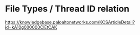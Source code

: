 # File Types / Thread ID relation

https://knowledgebase.paloaltonetworks.com/KCSArticleDetail?id=kA10g000000ClEtCAK


